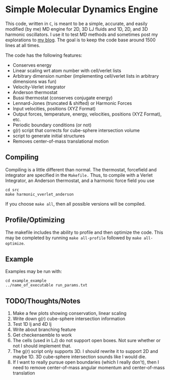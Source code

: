 Simple Molecular Dynamics Engine
=========================

This code, written in `C`, is meant to be a simple, accurate, and
easily modified (by me) MD engine for 2D, 3D LJ fluids and 1D, 2D,
and 3D harmonic oscillators. I use it to test MD methods and sometimes
post my explorations to [my
blog](http://crowsandcats.blogspot.com). The goal is to keep the code
base around 1500 lines at all times.


The code has the following features:

* Conserves energy
* Linear scaling wrt atom number with cell/verlet lists
* Arbitrary dimension number (implementing cell/verlet lists in arbitrary dimensions was fun)
* Velocity-Verlet integrator
* Anderson thermostat
* Bussi thermostat (conserves conjugate energy)
* Lennard-Jones (truncated & shifted) or Harmonic Forces
* Input velocities, positions (XYZ Format)
* Output forces, temperature, energy, velocities, positions (XYZ Format), etc.
* Periodic boundary conditions (or not)
* g(r) script that corrects for cube-sphere intersection volume
* script to generate initial structures
* Removes center-of-mass translational motion


Compiling
-------------------------
Compiling is a little different
than normal. The thermostat, forcefield and integrator are specified
in the `Makefile.` Thus, to compile with a Verlet Integrator, an
Anderson thermostat, and a harmonic force field you use

    cd src
    make harmonic_vverlet_anderson

If you choose `make all`, then all possible versions will be compiled.

Profile/Optimizing
-------------------------
The makefile includes the ability to profile and then optimize the code.
This may be completed by running `make all-profile` followed by `make all-optimize`.

Example
-------------------------
Examples may be run with:

    cd example_example
    ../name_of_executable run_params.txt

TODO/Thoughts/Notes
-------------------------
1. Make a few plots showing conservation, linear scaling
2. Write down g(r) cube-sphere intersection information
3. Test 1D lj and 4D lj
4. Write about branching feature
5. Get checkensemble to work
6. The cells (used in LJ) do not support open boxes. Not sure whether or not I should implement that. 
7. The g(r) script only supports 3D. I should rewrite it to support 2D and maybe 1D. 3D cube-sphere intersection sounds like I would die.
8. If I want to really pursue open boundaries (which I really don't), then I need to remove center-of-mass angular momentum and center-of-mass translation
